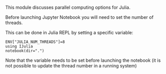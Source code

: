 This module discusses parallel computing options for Julia.

Before launching Jupyter Notebook you will need to set the number of threads.

This can be done in Julia REPL by setting a specific variable:

```
ENV["JULIA_NUM_THREADS"]=8
using IJulia
notebook(dir=".")
```

Note that the variable needs to be set before launching the notebook (it is not possible to update the thread number in a running system)